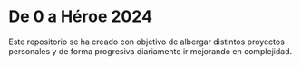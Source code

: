 # De 0 a Héroe 2024
Este repositorio se ha creado con objetivo de albergar distintos proyectos personales y de forma progresiva diariamente ir mejorando en complejidad.
